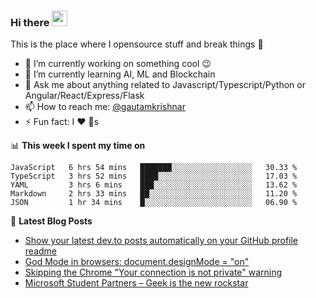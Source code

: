 ### Hi there <img src="https://media.giphy.com/media/hvRJCLFzcasrR4ia7z/giphy.gif" width="25px">
This is the place where I opensource stuff and break things :rofl:

- 🔭 I’m currently working on something cool :wink:
- 🌱 I’m currently learning AI, ML and Blockchain
- 💬 Ask me about anything related to Javascript/Typescript/Python or Angular/React/Express/Flask
- 📫 How to reach me: [@gautamkrishnar](https://twitter.com/gautamkrishnar)
- ⚡ Fun fact: I :heart: :dog:s

📊 **This week I spent my time on**
<!--START_SECTION:waka-->
```text
JavaScript   6 hrs 54 mins   ███████░░░░░░░░░░░░░░░░░░   30.33 % 
TypeScript   3 hrs 52 mins   ████░░░░░░░░░░░░░░░░░░░░░   17.03 % 
YAML         3 hrs 6 mins    ███░░░░░░░░░░░░░░░░░░░░░░   13.62 % 
Markdown     2 hrs 33 mins   ██░░░░░░░░░░░░░░░░░░░░░░░   11.20 % 
JSON         1 hr 34 mins    █░░░░░░░░░░░░░░░░░░░░░░░░   06.90 %
```
<!--END_SECTION:waka-->

📕 **Latest Blog Posts**
<!-- BLOG-POST-LIST:START -->
- [Show your latest dev.to posts automatically on your GitHub profile readme](https://dev.to/gautamkrishnar/show-your-latest-dev-to-posts-automatically-in-your-github-profile-readme-3nk8)
- [God Mode in browsers: document.designMode = "on"](https://dev.to/gautamkrishnar/god-mode-in-browsers-document-designmode-on-2pmo)
- [Skipping the Chrome "Your connection is not private" warning](https://dev.to/gautamkrishnar/quickbits-1-skipping-the-chrome-your-connection-is-not-private-warning-4kp1)
- [Microsoft Student Partners – Geek is the new rockstar](https://dev.to/gautamkrishnar/microsoft-student-partners--geek-is-the-new-rockstar)
<!-- BLOG-POST-LIST:END -->
